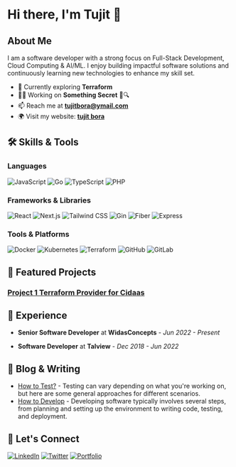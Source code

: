 # Hi there, I'm Tujit 👋

<!-- ![GitHub followers](https://img.shields.io/github/followers/tujit?label=Follow&style=social) -->
<!-- ![Visitors](https://visitor-badge.glitch.me/badge?page_id=tujit.tujit) -->

## About Me

I am a software developer with a strong focus on Full-Stack Development, Cloud Computing & AI/ML. I enjoy building impactful software solutions and continuously learning new technologies to enhance my skill set.

- 🌱 Currently exploring **Terraform**
- 👨‍💻 Working on **Something Secret** 🤫🔍
- 📫 Reach me at **tujitbora@ymail.com**
- 🌍 Visit my website: **[tujit bora](https://github.com/tujit/tujit/new/main?readme=1)**

## 🛠️ Skills & Tools

### Languages
![JavaScript](https://img.shields.io/badge/JavaScript-323330?style=for-the-badge&logo=javascript&logoColor=F7DF1E)
![Go](https://img.shields.io/badge/Go-00ADD8?style=for-the-badge&logo=go&logoColor=white)
![TypeScript](https://img.shields.io/badge/TypeScript-007ACC?style=for-the-badge&logo=typescript&logoColor=white)
![PHP](https://img.shields.io/badge/Php-00ADD9?style=for-the-badge&logo=php&logoColor=white)

### Frameworks & Libraries
![React](https://img.shields.io/badge/React-20232A?style=for-the-badge&logo=react&logoColor=61DAFB)
![Next.js](https://img.shields.io/badge/Next.js-000000?style=for-the-badge&logo=nextdotjs&logoColor=white)
![Tailwind CSS](https://img.shields.io/badge/Tailwind_CSS-38B2AC?style=for-the-badge&logo=tailwind-css&logoColor=white)
![Gin](https://img.shields.io/badge/Gin-000000?style=for-the-badge&logo=go&logoColor=white)
![Fiber](https://img.shields.io/badge/Fiber-000000?style=for-the-badge&logo=go&logoColor=white)
![Express](https://img.shields.io/badge/Express-000000?style=for-the-badge&logo=express&logoColor=white)


### Tools & Platforms
![Docker](https://img.shields.io/badge/Docker-2496ED?style=for-the-badge&logo=docker&logoColor=white)
![Kubernetes](https://img.shields.io/badge/Kubernetes-326CE5?style=for-the-badge&logo=kubernetes&logoColor=white)
![Terraform](https://img.shields.io/badge/Terraform-7B42BC?style=for-the-badge&logo=terraform&logoColor=white)
![GitHub](https://img.shields.io/badge/GitHub-181717?style=for-the-badge&logo=github&logoColor=white)
![GitLab](https://img.shields.io/badge/GitLab-181717?style=for-the-badge&logo=gitlab)

## 🔭 Featured Projects

### [Project 1 Terraform Provider for Cidaas](https://github.com/cidaas/terraform-provider-cidaas)
<!-- **Description:** Brief description of the project, what it does, and the technologies used. -->

<!-- ### [Project 2 Name](https://github.com/[your-username]/[project2-repo])
**Description:** Brief description of the project, what it does, and the technologies used.

### [Project 3 Name](https://github.com/[your-username]/[project3-repo])
**Description:** Brief description of the project, what it does, and the technologies used.
-->
## 💼 Experience

- **Senior Software Developer** at **WidasConcepts** - *Jun 2022 - Present*
  <!-- - Description of your role, key achievements, and technologies used. -->

- **Software Developer** at **Talview** - *Dec 2018 - Jun 2022*
  <!-- - Description of your role, key achievements, and technologies used. -->

## 📝 Blog & Writing

- [How to Test?](https://github.com/tujit/tujit/new/main?readme=1) - Testing can vary depending on what you're working on, but here are some general approaches for different scenarios.
- [How to Develop](https://github.com/tujit/tujit/new/main?readme=1) - Developing software typically involves several steps, from planning and setting up the environment to writing code, testing, and deployment.

<!-- ## 📈 GitHub Stats -->

<!-- ![Your GitHub stats](https://github-readme-stats.vercel.app/api?username=tujit&show_icons=true&hide_border=true&theme=tokyonight) -->

## 🤝 Let's Connect

[![LinkedIn](https://img.shields.io/badge/LinkedIn-%230077B5.svg?style=for-the-badge&logo=linkedin&logoColor=white)](https://linkedin.com/in/tujit-bora-464362175)
[![Twitter](https://img.shields.io/badge/Twitter-%231DA1F2.svg?style=for-the-badge&logo=twitter&logoColor=white)](https://twitter.com/tujit_bora)
[![Portfolio](https://img.shields.io/badge/Portfolio-%23000000.svg?style=for-the-badge&logo=firefox&logoColor=#FF7139)](https://yourwebsite.com)

